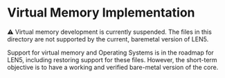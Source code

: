 # Virtual Memory Implementation

:warning: Virtual memory development is currently suspended. The files in this directory are not supported by the current, baremetal version of LEN5.

Support for virtual memory and Operating Systems is in the roadmap for LEN5, including restoring support for these files. However, the short-term objective is to have a working and verified bare-metal version of the core.
